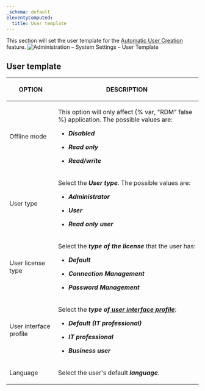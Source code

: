 ```yaml
---
_schema: default
eleventyComputed:
  title: User template
---
```

This section will set the user template for the [Automatic User Creation](/server/web-interface/administration/configuration/server-settings/general/authentication/domain/) feature. ![Administration – System Settings – User Template](https://cdnweb.devolutions.net/docs/DVLS6081_2024_2.png)

## **User template**

<table><thead><tr><th><p><strong>OPTION</strong></p></th><th><p><strong>DESCRIPTION</strong></p></th></tr></thead><tbody><tr><td><p>Offline mode</p></td><td><p>This option will only affect {% var, "RDM" false %} application. The possible values are:</p><ul><li><p><em><strong>Disabled</strong></em></p></li><li><p><em><strong>Read only</strong></em></p></li><li><p><em><strong>Read/write</strong></em></p></li></ul></td></tr><tr><td><p>User type</p></td><td><p>Select the <em><strong>User type</strong></em>. The possible values are:</p><ul><li><p><em><strong>Administrator</strong></em></p></li><li><p><em><strong>User</strong></em></p></li><li><p><em><strong>Read only user</strong></em></p></li></ul></td></tr><tr><td><p>User license type</p></td><td><p>Select the <em><strong>type of the license</strong></em> that the user has:</p><ul><li><p><em><strong>Default </strong></em></p></li><li><p><em><strong>Connection Management</strong></em></p></li><li><p><em><strong>Password Management</strong></em></p></li></ul></td></tr><tr><td><p>User interface profile</p></td><td><p>Select the <em><strong>type of</strong></em><a href="/server/web-interface/customization/user-interface-profiles/"><em><strong> user interface profile</strong></em></a>: </p><ul><li><p><em><strong>Default (IT professional)</strong></em></p></li><li><p><em><strong>IT professional</strong></em></p></li><li><p><em><strong>Business user</strong></em></p></li></ul></td></tr><tr><td><p>Language</p></td><td><p>Select the user's default <em><strong>language</strong></em>.</p></td></tr></tbody></table>

&nbsp;